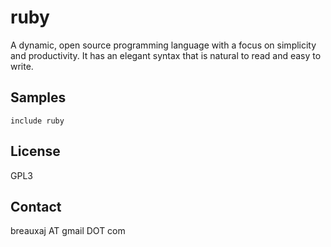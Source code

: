 ruby
====

A dynamic, open source programming language with a focus on simplicity and
productivity. It has an elegant syntax that is natural to read and easy to
write.

Samples
-------
```
include ruby
```

License
-------
GPL3

Contact
-------
breauxaj AT gmail DOT com
